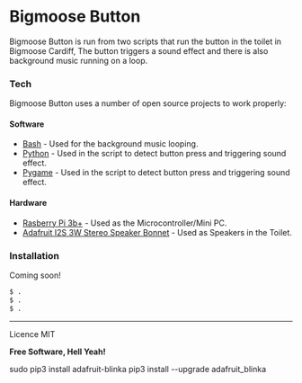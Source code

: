 # Bigmoose Button

Bigmoose Button is run from two scripts that run the button in the toilet in Bigmoose Cardiff, The button triggers a sound effect and there is also background music running on a loop.
### Tech

Bigmoose Button uses a number of open source projects to work properly:
#### Software
* [Bash](https://en.wikipedia.org/wiki/Bash_(Unix_shell)) - Used for the background music looping.
* [Python](https://www.python.org/) - Used in the script to detect button press and triggering sound effect.
* [Pygame](https://www.pygame.org/) - Used in the script to detect button press and triggering sound effect.
#### Hardware
* [Rasberry Pi 3b+](https://www.raspberrypi.org/products/raspberry-pi-3-model-b-plus/) - Used as the Microcontroller/Mini PC.
* [Adafruit I2S 3W Stereo Speaker Bonnet](https://www.adafruit.com/product/3346) - Used as Speakers in the Toilet. 


### Installation

Coming soon!

```sh
$ .
$ .
$ .
```

----
Licence
MIT


**Free Software, Hell Yeah!**


sudo pip3 install adafruit-blinka
pip3 install --upgrade adafruit_blinka
